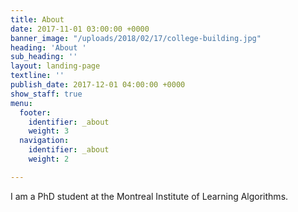 ```yaml
---
title: About
date: 2017-11-01 03:00:00 +0000
banner_image: "/uploads/2018/02/17/college-building.jpg"
heading: 'About '
sub_heading: ''
layout: landing-page
textline: ''
publish_date: 2017-12-01 04:00:00 +0000
show_staff: true
menu:
  footer:
    identifier: _about
    weight: 3
  navigation:
    identifier: _about
    weight: 2

---
```

I am a PhD student at the Montreal Institute of Learning Algorithms.